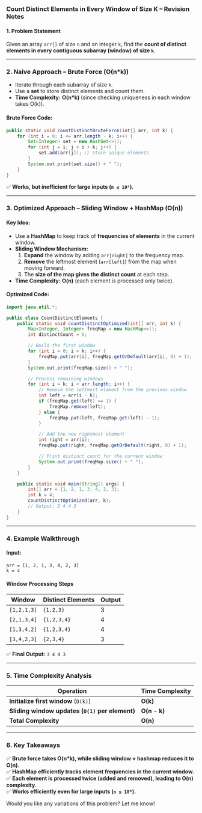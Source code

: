 ### **Count Distinct Elements in Every Window of Size K – Revision Notes**

#### **1. Problem Statement**

Given an array `arr[]` of size `n` and an integer `k`, find the **count of distinct elements in every contiguous subarray (window) of size `k`**.

---

### **2. Naive Approach – Brute Force (O(n*k))**

- Iterate through each subarray of size `k`.
- Use a **set** to store distinct elements and count them.
- **Time Complexity:** **O(n*k)** (since checking uniqueness in each window takes O(k)).

#### **Brute Force Code:**

```java
public static void countDistinctBruteForce(int[] arr, int k) {
    for (int i = 0; i <= arr.length - k; i++) {
        Set<Integer> set = new HashSet<>();
        for (int j = i; j < i + k; j++) {
            set.add(arr[j]); // Store unique elements
        }
        System.out.print(set.size() + " ");
    }
}
```

✅ **Works, but inefficient for large inputs (`n ≤ 10⁶`).**

---

### **3. Optimized Approach – Sliding Window + HashMap (O(n))**

#### **Key Idea:**

- Use a **HashMap** to keep track of **frequencies of elements** in the current window.
- **Sliding Window Mechanism:**
    1. **Expand** the window by adding `arr[right]` to the frequency map.
    2. **Remove** the leftmost element (`arr[left]`) from the map when moving forward.
    3. The **size of the map gives the distinct count** at each step.
- **Time Complexity:** **O(n)** (each element is processed only twice).

#### **Optimized Code:**

```java
import java.util.*;

public class CountDistinctElements {
    public static void countDistinctOptimized(int[] arr, int k) {
        Map<Integer, Integer> freqMap = new HashMap<>();
        int distinctCount = 0;

        // Build the first window
        for (int i = 0; i < k; i++) {
            freqMap.put(arr[i], freqMap.getOrDefault(arr[i], 0) + 1);
        }
        System.out.print(freqMap.size() + " ");

        // Process remaining windows
        for (int i = k; i < arr.length; i++) {
            // Remove the leftmost element from the previous window
            int left = arr[i - k];
            if (freqMap.get(left) == 1) {
                freqMap.remove(left);
            } else {
                freqMap.put(left, freqMap.get(left) - 1);
            }

            // Add the new rightmost element
            int right = arr[i];
            freqMap.put(right, freqMap.getOrDefault(right, 0) + 1);

            // Print distinct count for the current window
            System.out.print(freqMap.size() + " ");
        }
    }

    public static void main(String[] args) {
        int[] arr = {1, 2, 1, 3, 4, 2, 3};
        int k = 4;
        countDistinctOptimized(arr, k);
        // Output: 3 4 4 3
    }
}
```

---

### **4. Example Walkthrough**

#### **Input:**

```plaintext
arr = [1, 2, 1, 3, 4, 2, 3]
k = 4
```

#### **Window Processing Steps**

|Window|Distinct Elements|Output|
|---|---|---|
|`[1,2,1,3]`|`{1,2,3}`|3|
|`[2,1,3,4]`|`{1,2,3,4}`|4|
|`[1,3,4,2]`|`{1,2,3,4}`|4|
|`[3,4,2,3]`|`{2,3,4}`|3|

✅ **Final Output:** `3 4 4 3`

---

### **5. Time Complexity Analysis**

|**Operation**|**Time Complexity**|
|---|---|
|**Initialize first window** (`O(k)`)|**O(k)**|
|**Sliding window updates (`O(1)` per element)**|**O(n - k)**|
|**Total Complexity**|**O(n)**|

---

### **6. Key Takeaways**

✅ **Brute force takes O(n*k), while sliding window + hashmap reduces it to O(n).**  
✅ **HashMap efficiently tracks element frequencies in the current window.**  
✅ **Each element is processed twice (added and removed), leading to O(n) complexity.**  
✅ **Works efficiently even for large inputs (`n ≤ 10⁶`).**

Would you like any variations of this problem? Let me know!